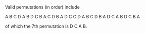 Valid permutations (in order) include

A B C D
A B D C
B A C D
B A D C
C D A B
C D B A
D C A B
D C B A

of which the 7th permutation is D C A B.
